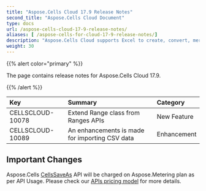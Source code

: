 ```yaml
---
title: "Aspose.Cells Cloud 17.9 Release Notes"
second_title: "Aspose.Cells Cloud Document"
type: docs
url: /aspose-cells-cloud-17-9-release-notes/
aliases: [ /aspose-cells-for-cloud-17-9-release-notes/]
description: "Aspose.Cells Cloud supports Excel to create, convert, merge, split, protected, inner object operation, and so on."
weight: 30
---
```


{{% alert color="primary" %}} 

The page contains release notes for Aspose.Cells Cloud 17.9.

{{% /alert %}} 

|**Key**|**Summary**|**Category**|
| :- | :- | :- |
|CELLSCLOUD-10078|Extend Range class from Ranges APIs|New Feature|
|CELLSCLOUD-10089|An enhancements is made for importing CSV data|Enhancement|
## **Important Changes**
Aspose.Cells [CellsSaveAs](https://apireference.aspose.cloud/cells/#!/CellsSaveAs/CellsSaveAs_PostDocumentSaveAs) API will be charged on Aspose.Metering plan as per API Usage. Please check our [APIs pricing model](https://purchase.aspose.cloud/pricing) for more details.

